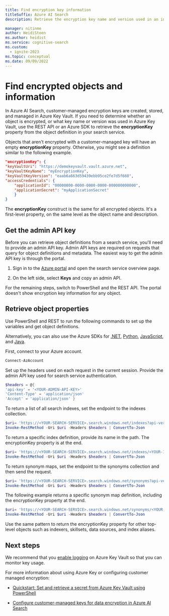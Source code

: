 ```yaml
---
title: Find encryption key information
titleSuffix: Azure AI Search
description: Retrieve the encryption key name and version used in an index or synonym map so that you can manage the key in Azure Key Vault.

manager: nitinme
author: HeidiSteen
ms.author: heidist
ms.service: cognitive-search
ms.custom:
  - ignite-2023
ms.topic: conceptual
ms.date: 09/09/2022
---
```


# Find encrypted objects and information

In Azure AI Search, customer-managed encryption keys are created, stored, and managed in Azure Key Vault. If you need to determine whether an object is encrypted, or what key name or version was used in Azure Key Vault, use the REST API or an Azure SDK to retrieve the **encryptionKey** property from the object definition in your search service.

Objects that aren't encrypted with a customer-managed key will have an empty **encryptionKey** property. Otherwise, you might see a definition similar to the following example.

```json
"encryptionKey": {
"keyVaultUri": "https://demokeyvault.vault.azure.net",
"keyVaultKeyName": "myEncryptionKey",
"keyVaultKeyVersion": "eaab6a663d59439ebb95ce2fe7d5f660",
"accessCredentials": {
    "applicationId": "00000000-0000-0000-0000-000000000000",
    "applicationSecret": "myApplicationSecret"
    }
}
```

The **encryptionKey** construct is the same for all encrypted objects. It's a first-level property, on the same level as the object name and description.

## Get the admin API key

Before you can retrieve object definitions from a search service, you'll need to provide an admin API key. Admin API keys are required on requests that query for object definitions and metadata. The easiest way to get the admin API key is through the portal.

1. Sign in to the [Azure portal](https://portal.azure.com/) and open the search service overview page.

1. On the left side, select **Keys** and copy an admin API. 

For the remaining steps, switch to PowerShell and the REST API. The portal doesn't show encryption key information for any object.

## Retrieve object properties

Use PowerShell and REST to run the following commands to set up the variables and get object definitions. 

Alternatively, you can also use the Azure SDKs for [.NET](/dotnet/api/azure.search.documents.indexes.searchindexclient.getindexes), [Python](/python/api/azure-search-documents/azure.search.documents.indexes.searchindexclient), [JavaScript](/javascript/api/@azure/search-documents/searchindexclient), and [Java](/java/api/com.azure.search.documents.indexes.searchindexclient.getindex).

First, connect to your Azure account.

```powershell
Connect-AzAccount
```

Set up the headers used on each request in the current session. Provide the admin API key used for search service authentication.

```powershell
$headers = @{
'api-key' = '<YOUR-ADMIN-API-KEY>'
'Content-Type' = 'application/json'
'Accept' = 'application/json' }
```

To return a list of all search indexes, set the endpoint to the indexes collection.

```powershell
$uri= 'https://<YOUR-SEARCH-SERVICE>.search.windows.net/indexes?api-version=2020-06-30&$select=name'
Invoke-RestMethod -Uri $uri -Headers $headers | ConvertTo-Json
```

To return a specific index definition, provide its name in the path. The encryptionKey property is at the end.

```powershell
$uri= 'https://<YOUR-SEARCH-SERVICE>.search.windows.net/indexes/<YOUR-INDEX-NAME>?api-version=2020-06-30'
Invoke-RestMethod -Uri $uri -Headers $headers | ConvertTo-Json
```

To return synonym maps, set the endpoint to the synonyms collection and then send the request.

```powershell
$uri= 'https://<YOUR-SEARCH-SERVICE>.search.windows.net/synonyms?api-version=2020-06-30&$select=name'
Invoke-RestMethod -Uri $uri -Headers $headers | ConvertTo-Json
```

The following example returns a specific synonym map definition, including the encryptionKey property at the end.

```powershell
$uri= 'https://<YOUR-SEARCH-SERVICE>.search.windows.net/synonyms/<YOUR-SYNONYM-MAP-NAME>?api-version=2020-06-30'
Invoke-RestMethod -Uri $uri -Headers $headers | ConvertTo-Json
```

Use the same pattern to return the encryptionKey property for other top-level objects such as indexers, skillsets, data sources, and index aliases.

## Next steps

We recommend that you [enable logging](../key-vault/general/logging.md) on Azure Key Vault so that you can monitor key usage.

For more information about using Azure Key or configuring customer managed encryption:

+ [Quickstart: Set and retrieve a secret from Azure Key Vault using PowerShell](../key-vault/secrets/quick-create-powershell.md)

+ [Configure customer-managed keys for data encryption in Azure AI Search](search-security-manage-encryption-keys.md)
